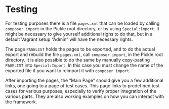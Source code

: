 # Testing

For testing purposes there is a file `pages.xml` that can be loaded by calling `composer import` in the Pickle root directory, or by using `Special:Import`. It might be necessary to give yourself additional righs to do that, but in a default Vagrant setup “Admin” will have the necessary rights.

The page `PAGELIST` holds the pages to be exported, and to do the actual export and rebuild the file `pages.xml`, call `composer import`, in the Pickle root directory. It is also possible to do the same by manually copy-pasting `PAGELIST` into `Special:Import`. In this case you must change the name of the exported file if you want to reimport it with `composer import`.

After importing the pages, the “Main Page” should give you a few additional links, one going to a page of test cases. This page links to predefined test cases for various purposes, especially to verify proper integration of the various parts. They are also working examples on how you can interact with the framework.

